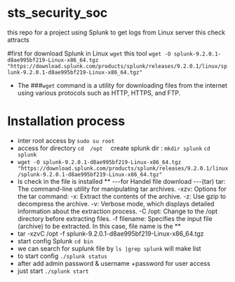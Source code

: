 # sts_security_soc
this repo for a project using Splunk to get logs from Linux server this check attracts 

#first for download Splunk in Linux `wget` this tool ` wget -O splunk-9.2.0.1-d8ae995bf219-Linux-x86_64.tgz "https://download.splunk.com/products/splunk/releases/9.2.0.1/linux/splunk-9.2.0.1-d8ae995bf219-Linux-x86_64.tgz" `

* The ###`wget` command is a utility for downloading files from the internet using various protocols such as HTTP, HTTPS, and FTP.
# Installation process
* inter root access by `sudo su root`
* access for  directory  `cd  /opt  ` create splunk dir : `mkdir splunk`  `cd splunk` 
*  ` wget -O splunk-9.2.0.1-d8ae995bf219-Linux-x86_64.tgz "https://download.splunk.com/products/splunk/releases/9.2.0.1/linux/splunk-9.2.0.1-d8ae995bf219-Linux-x86_64.tgz" `
* ls check in the file is installed
** ---for Handel file download ---(tar)
     tar: The command-line utility for manipulating tar archives.
     -xzv: Options for the tar command:
     -x: Extract the contents of the archive.
     -z: Use gzip to decompress the archive.
     -v: Verbose mode, which displays detailed information about the extraction process.
     -C /opt: Change to the /opt directory before extracting files.
     -f filename: Specifies the input file (archive) to be extracted. In this case, file name is the 
**
* tar -xzvC /opt -f splunk-9.2.0.1-d8ae995bf219-Linux-x86_64.tgz
* start config  Splunk `cd bin` 
* we can search for  suplunk file by `ls |grep splunk` will make list
* to start config `./splunk status`
* after add admin password & username +password for user access
* just start `./splunk start` 

